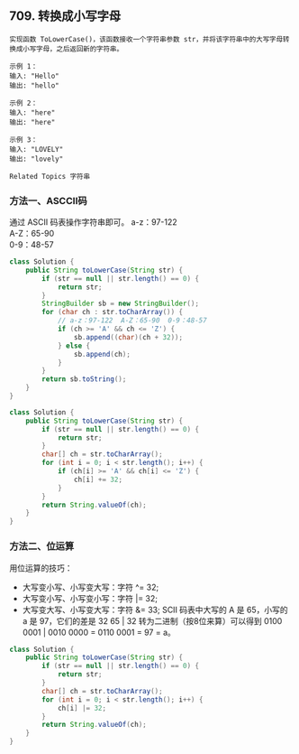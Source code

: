 ## 709. 转换成小写字母 

```
实现函数 ToLowerCase()，该函数接收一个字符串参数 str，并将该字符串中的大写字母转换成小写字母，之后返回新的字符串。 

示例 1： 
输入: "Hello"
输出: "hello" 

示例 2： 
输入: "here"
输出: "here" 

示例 3： 
输入: "LOVELY"
输出: "lovely"

Related Topics 字符串 
```

### 方法一、ASCCII码

通过 ASCII 码表操作字符串即可。
a-z：97-122  
A-Z：65-90  
0-9：48-57

```java
class Solution {
    public String toLowerCase(String str) {
        if (str == null || str.length() == 0) {
            return str;
        }
        StringBuilder sb = new StringBuilder();
        for (char ch : str.toCharArray()) {
            // a-z：97-122  A-Z：65-90  0-9：48-57
            if (ch >= 'A' && ch <= 'Z') {
                sb.append((char)(ch + 32));
            } else {
                sb.append(ch);
            }
        }
        return sb.toString();
    }
}
```

```java
class Solution {
    public String toLowerCase(String str) {
        if (str == null || str.length() == 0) {
            return str;
        }
        char[] ch = str.toCharArray();
        for (int i = 0; i < str.length(); i++) {
            if (ch[i] >= 'A' && ch[i] <= 'Z') {
                ch[i] += 32;
            }
        }
        return String.valueOf(ch);
    }
}
```

### 方法二、位运算

用位运算的技巧：
* 大写变小写、小写变大写：字符 ^= 32;
* 大写变小写、小写变小写：字符 |= 32;
* 大写变大写、小写变大写：字符 &= 33;
SCII 码表中大写的 A 是 65，小写的 a 是 97，它们的差是 32
65 | 32 转为二进制（按8位来算）可以得到 0100 0001 | 0010 0000 = 0110 0001 = 97 = a。

```java
class Solution {
    public String toLowerCase(String str) {
        if (str == null || str.length() == 0) {
            return str;
        }
        char[] ch = str.toCharArray();
        for (int i = 0; i < str.length(); i++) {
            ch[i] |= 32;
        }
        return String.valueOf(ch);
    }
}
```





